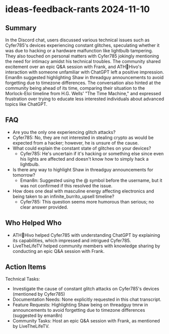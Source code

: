 # ideas-feedback-rants 2024-11-10

## Summary

In the Discord chat, users discussed various technical issues such as Cyfer785's devices experiencing constant glitches,
speculating whether it was due to hacking or a hardware malfunction like lightbulb tampering. They also touched on
personal matters with Cyfer785 jokingly mentioning the need for intimacy amidst his technical troubles. The community
shared excitement over an epic Q&A session with Frank, and ATH🥭Hivo's interaction with someone unfamiliar with ChatGPT
left a positive impression. Eman8n suggested highlighting Shaw in threadguy announcements to avoid forgetting due to
timezone differences. The conversation also hinted at the community being ahead of its time, comparing their situation
to the Morlock-Eloi timeline from H.G. Wells' "The Time Machine," and expressed frustration over trying to educate less
interested individuals about advanced topics like ChatGPT.

## FAQ

- Are you the only one experiencing glitch attacks?
- Cyfer785: No, they are not interested in stealing crypto as would be expected from a hacker; however, he is unsure of
  the cause.
- What could explain the constant state of glitches on your devices?
    - Cyfer785: He's uncertain if it's hacking or something else since even his lights are affected and doesn't know how
      to simply hack a lightbulb.
- Is there any way to highlight Shaw in threadguy announcements for tomorrow?
    - Eman8n: Suggested using the @ symbol before the username, but it was not confirmed if this resolved the issue.
- How does one deal with masculine energy affecting electronics and being taken to an infinite_burrito_upsell timeline?
    - Cyfer785: This question seems more humorous than serious; no clear answer provided.

## Who Helped Who

- ATH🥭Hivo helped Cyfer785 with understanding ChatGPT by explaining its capabilities, which impressed and intrigued
  Cyfer785.
- LiveTheLifeTV helped community members with knowledge sharing by conducting an epic Q&A session with Frank.

## Action Items

Technical Tasks:

- Investigate the cause of constant glitch attacks on Cyfer785's devices (mentioned by Cyfer785)
- Documentation Needs: None explicitly requested in this chat transcript.
- Feature Requests: Highlighting Shaw being on threadguy tmrw in announcements to avoid forgetting due to timezone differences (suggested by eman8n)
- Community Tasks: Host an epic Q&A session with Frank, as mentioned by LiveTheLifeTV.
